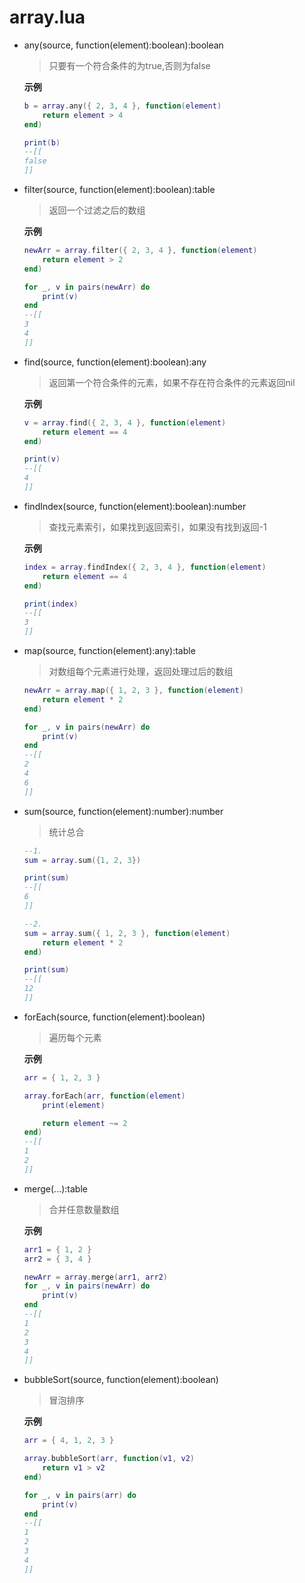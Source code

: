 # array.lua

- any(source, function(element):boolean):boolean

  > 只要有一个符合条件的为true,否则为false

  **示例**

  ```lua
  b = array.any({ 2, 3, 4 }, function(element)
      return element > 4
  end)
  
  print(b)
  --[[
  false
  ]]
  ```

- filter(source, function(element):boolean):table

  > 返回一个过滤之后的数组

  **示例**

  ```lua
  newArr = array.filter({ 2, 3, 4 }, function(element)
      return element > 2
  end)
  
  for _, v in pairs(newArr) do
      print(v)
  end
  --[[
  3
  4
  ]]
  ```

- find(source, function(element):boolean):any

  > 返回第一个符合条件的元素，如果不存在符合条件的元素返回nil

  **示例**

  ```lua
  v = array.find({ 2, 3, 4 }, function(element)
      return element == 4
  end)
  
  print(v)
  --[[
  4
  ]]
  ```

- findIndex(source, function(element):boolean):number

  >  查找元素索引，如果找到返回索引，如果没有找到返回-1

  **示例**

  ```lua
  index = array.findIndex({ 2, 3, 4 }, function(element)
      return element == 4
  end)
  
  print(index)
  --[[
  3
  ]]
  ```

- map(source, function(element):any):table

  > 对数组每个元素进行处理，返回处理过后的数组

  ```lua
  newArr = array.map({ 1, 2, 3 }, function(element)
      return element * 2
  end)
  
  for _, v in pairs(newArr) do
      print(v)
  end
  --[[
  2
  4
  6
  ]]
  ```

- sum(source, function(element):number):number

  > 统计总合

  ```lua
  --1.
  sum = array.sum({1, 2, 3})
  
  print(sum)
  --[[
  6
  ]]
  
  --2.
  sum = array.sum({ 1, 2, 3 }, function(element)
      return element * 2
  end)
  
  print(sum)
  --[[
  12
  ]]
  ```

- forEach(source, function(element):boolean)

  > 遍历每个元素

  **示例**

  ```lua
  arr = { 1, 2, 3 }
  
  array.forEach(arr, function(element)
      print(element)
  
      return element ~= 2
  end)
  --[[
  1
  2
  ]]
  ```

- merge(...):table

  > 合并任意数量数组

  **示例**

  ```lua
  arr1 = { 1, 2 }
  arr2 = { 3, 4 }
  
  newArr = array.merge(arr1, arr2)
  for _, v in pairs(newArr) do
      print(v)
  end
  --[[
  1
  2
  3
  4
  ]]
  ```

- bubbleSort(source, function(element):boolean)

  > 冒泡排序

  **示例**

  ```lua
  arr = { 4, 1, 2, 3 }
  
  array.bubbleSort(arr, function(v1, v2)
      return v1 > v2
  end)
  
  for _, v in pairs(arr) do
      print(v)
  end
  --[[
  1
  2
  3
  4
  ]]
  ```

